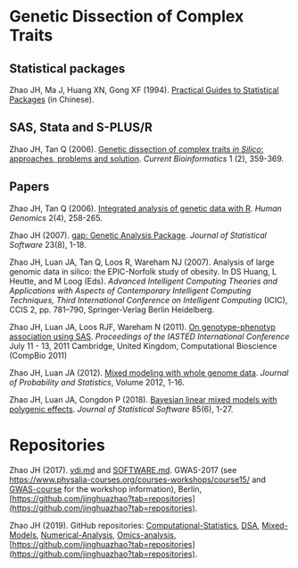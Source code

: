 # Genetic Dissection of Complex Traits

## Statistical packages

Zhao JH, Ma J, Huang XN, Gong XF (1994). [Practical Guides to Statistical Packages](https://jinghuazhao.github.io/book/pgsp.pdf) (in Chinese).

## SAS, Stata and S-PLUS/R

Zhao JH, Tan Q (2006). [Genetic dissection of complex traits *in Silico*: approaches, problems and solution](https://jinghuazhao.github.io/paper/cbio06.pdf). *Current Bioinformatics* 1 (2), 359-369.

## Papers

Zhao JH, Tan Q (2006). [Integrated analysis of genetic data with R](https://www.ncbi.nlm.nih.gov/pmc/articles/PMC3525150/pdf/1479-7364-2-4-258.pdf). *Human Genomics* 2(4), 258-265.

Zhao JH (2007). [gap: Genetic Analysis Package](https://www.jstatsoft.org/article/view/v023i08). *Journal of Statistical Software* 23(8), 1-18.

Zhao JH, Luan JA, Tan Q, Loos R, Wareham NJ (2007). Analysis of large genomic data in silico: the EPIC-Norfolk study of obesity. In DS Huang, L Heutte, and M Loog (Eds). *Advanced Intelligent 
Computing Theories and Applications with Aspects of Contemporary Intelligent Computing Techniques, Third International Conference on Intelligent Computing* (ICIC), CCIS 2, pp. 781–790, Springer-Verlag Berlin Heidelberg.

Zhao JH, Luan JA, Loos RJF, Wareham N (2011). [On genotype-phenotyp association using SAS](https://jinghuazhao.github.io/paper/742-040.pdf). *Proceedings of the IASTED International Conference* July 11 - 13, 2011 Cambridge, United Kingdom, Computational Bioscience (CompBio 2011)

Zhao JH, Luan JA (2012). [Mixed modeling with whole genome data](https://www.hindawi.com/journals/jps/2012/485174/). *Journal of Probability and Statistics*, Volume 2012, 1-16.

Zhao JH, Luan JA, Congdon P (2018). [Bayesian linear mixed models with polygenic effects](https://www.jstatsoft.org/article/view/v085i06). *Journal of Statistical Software* 85(6), 1-27.

# Repositories

Zhao JH (2017). [vdi.md](vdi.md) and [SOFTWARE.md](SOFTWARE.md). GWAS-2017 (see https://www.physalia-courses.org/courses-workshops/course15/ and [GWAS-course](https://github.com/jinghuazhao/GWAS-course) for the workshop information), Berlin, [https://github.com/jinghuazhao?tab=repositories](https://github.com/jinghuazhao?tab=repositories).

Zhao JH (2019). GitHub repositories: [Computational-Statistics](https://github.com/jinghuazhao/Computational-Statistics), [DSA](https://github.com/jinghuazhao/DSA), [Mixed-Models](https://github.com/jinghuazhao/Mixed-Models), [Numerical-Analysis](https://github.com/jinghuazhao/Numerical-Analysis), [Omics-analysis](https://github.com/jinghuazhao/Omics-analysis), [https://github.com/jinghuazhao?tab=repositories](https://github.com/jinghuazhao?tab=repositories).
